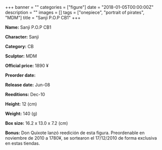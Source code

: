 +++
banner = ""
categories = ["figure"]
date = "2018-01-05T00:00:00Z"
description = ""
images = []
tags = ["onepiece", "portrait of pirates", "MDM"]
title = "Sanji P.O.P CB1"
+++

**Name:** Sanji P.O.P CB1

**Character:** Sanji

**Category:** CB 

**Sculptor:** MDM

**Official price:** 1890 ¥

**Preorder date:** 

**Release date:** Jun-08

**Reeditions:** Dec-10

**Height:** 12 (cm)

**Weight:** 140 (g)

**Box size:** 16.2 x 13.0 x 7.2 (cm)



**Bonus:** Don Quixote lanzó reedición de esta figura. Preordenable en noviembre de 2010 a 1780¥, se sortearon el 17/12/2010 de forma exclusiva en estas tiendas.
